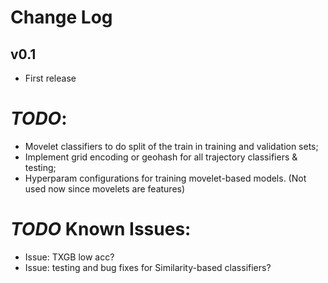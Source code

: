 # Change Log

<!--next-version-placeholder-->

## v0.1
- First release

# *TODO*:
 - Movelet classifiers to do split of the train in training and validation sets;
 - Implement grid encoding or geohash for all trajectory classifiers & testing;
 - Hyperparam configurations for training movelet-based models. (Not used now since movelets are features)

# *TODO* Known Issues:
 - Issue: TXGB low acc?
 - Issue: testing and bug fixes for Similarity-based classifiers?
